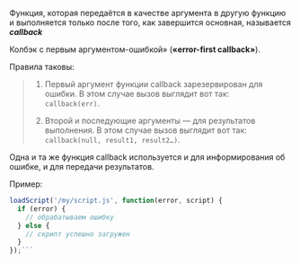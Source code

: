 Функция, которая передаётся в качестве аргумента в другую функцию и выполняется только после того, как завершится основная, называется ***callback***

Колбэк с первым аргументом-ошибкой» (**«error-first callback»**).

Правила таковы:

>1. Первый аргумент функции callback зарезервирован для ошибки. В этом случае вызов выглядит вот так:  
>``callback(err)``.
>
>2. Второй и последующие аргументы — для результатов выполнения. В этом случае вызов выглядит вот так:  
>``callback(null, result1, result2…)``.

Одна и та же функция callback используется и для информирования об ошибке, и для передачи результатов.

Пример:
```js
loadScript('/my/script.js', function(error, script) {
  if (error) {
    // обрабатываем ошибку
  } else {
    // скрипт успешно загружен
  }
});```